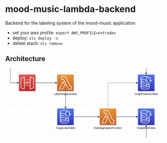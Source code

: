 # mood-music-lambda-backend

Backend for the labeling system of the mood-music application

* set your aws profile: `export AWS_PROFILE=nxtradev`
* deploy: `sls deploy -v`
* delete stack: `sls remove`

## Architecture

![architecture](.img/architecture.png)
